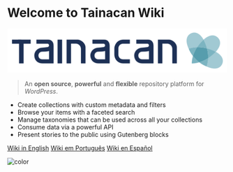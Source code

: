 # Welcome to Tainacan Wiki

![logo](_assets/images/logo_tainacan.png)

> An **open source**, **powerful** and **flexible** repository platform for _WordPress_.

- Create collections with custom metadata and filters
- Browse your items with a faceted search
- Manage taxonomies that can be used across all your collections
- Consume data via a powerful API
- Present stories to the public using Gutenberg blocks

[Wiki in English](/#tainacan-wiki)
[Wiki em Português](/pt-br/#wiki-do-tainacan)
[Wiki en Español](/es-mx/#wiki-de-tainacan)

<!-- background color -->

![color](#ffffff)
